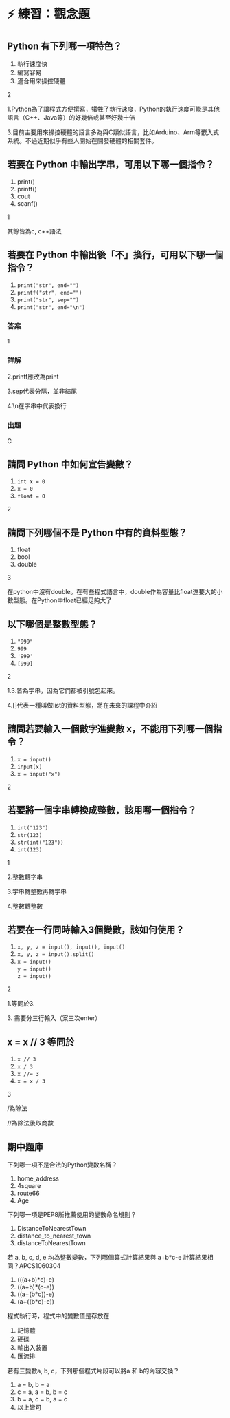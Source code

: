 # ⚡ 練習：觀念題

## Python 有下列哪一項特色？

1. 執行速度快
2. 編寫容易
3. 適合用來操控硬體

2

1.Python為了讓程式方便撰寫，犧牲了執行速度，Python的執行速度可能是其他語言（C++、Java等）的好幾倍或甚至好幾十倍

3.目前主要用來操控硬體的語言多為與C類似語言，比如Arduino、Arm等嵌入式系統。不過近期似乎有些人開始在開發硬體的相關套件。

## 若要在 Python 中輸出字串，可用以下哪一個指令？

1. print()
2. printf()
3. cout
4. scanf()

1

其餘皆為c, c++語法

## 若要在 Python 中輸出後「不」換行，可用以下哪一個指令？

1. `print("str", end="")`
2. `printf("str", end="")`
3. `print("str", sep="")`
4. `print("str", end="\n")`

### 答案

1

### 詳解

2.printf應改為print

3.sep代表分隔，並非結尾

4.\n在字串中代表換行

### 出題

C

## 請問 Python 中如何宣告變數？

1. `int x = 0`
2. `x = 0`
3. `float = 0`

2

## 請問下列哪個不是 Python 中有的資料型態？

1. float
2. bool
3. double

3

在python中沒有double。在有些程式語言中，double作為容量比float還要大的小數型態。在Python中float已經足夠大了

## 以下哪個是整數型態？

1. `"999"`
2. `999`
3. `'999'`
4. `[999]`

2

1.3.皆為字串，因為它們都被引號包起來。

4.\[]代表一種叫做list的資料型態，將在未來的課程中介紹

## 請問若要輸入一個數字進變數 x，不能用下列哪一個指令？

1. `x = input()`
2. `input(x)`
3. `x = input("x")`

2



## 若要將一個字串轉換成整數，該用哪一個指令？

1. `int("123")`
2. `str(123)`
3. `str(int("123"))`
4. `int(123)`

1

2.整數轉字串

3.字串轉整數再轉字串

4.整數轉整數

## 若要在一行同時輸入3個變數，該如何使用？

1. `x, y, z = input(), input(), input()`
2. `x, y, z = input().split()`
3. `x = input()`\
   `y = input()`\
   `z = input()`

2

1.等同於3.

3\.  需要分三行輸入（案三次enter）

## x = x // 3 等同於

1. `x // 3`
2. `x / 3`
3. `x //= 3`
4. `x = x / 3`

3

/為除法

//為除法後取商數

## 期中題庫

下列哪一項不是合法的Python變數名稱？

1. home\_address
2. 4square
3. route66
4. Age

下列哪一項是PEP8所推薦使用的變數命名規則？

1. DistanceToNearestTown
2. distance\_to\_nearest\_town
3. distanceToNearestTown

若 a, b, c, d, e 均為整數變數，下列哪個算式計算結果與 a+b\*c-e 計算結果相同？APCS1060304

1. (((a+b)\*c)-e)
2. ((a+b)\*(c-e))
3. ((a+(b\*c))-e)
4. (a+((b\*c)-e))

程式執行時，程式中的變數值是存放在

1. 記憶體
2. 硬碟
3. 輸出入裝置
4. 匯流排

若有三變數a, b, c，下列那個程式片段可以將a 和 b的內容交換？

1. a = b, b = a
2. c = a, a = b, b = c
3. b = a, c = b, a = c
4. 以上皆可
